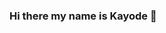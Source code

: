 ### Hi there my name is Kayode 👋

<!--
**kayode94/kayode94** is a ✨ _special_ ✨ repository because its `README.md` (this file) appears on your GitHub profile.

Here are some ideas to get you started:

- 🔭 I’m currently working on ... Emotion Tracker Web App
- 🌱 I’m currently learning ... How to be a fantastic Web Developer
- 👯 I’m looking to collaborate on ... Any project that provides meaningful change
- 🤔 I’m looking for help with ... Herkou
- 💬 Ask me about ... My passions(video games)
- 📫 How to reach me: ... kayode.richards@gmail.com
- ⚡ Fun fact: ... I have a Black belt in karate
- 🌱 My skills ... Java, JavaScript, HTML, CSS, CSS(SAS), React, JSX, SQL  
-->
